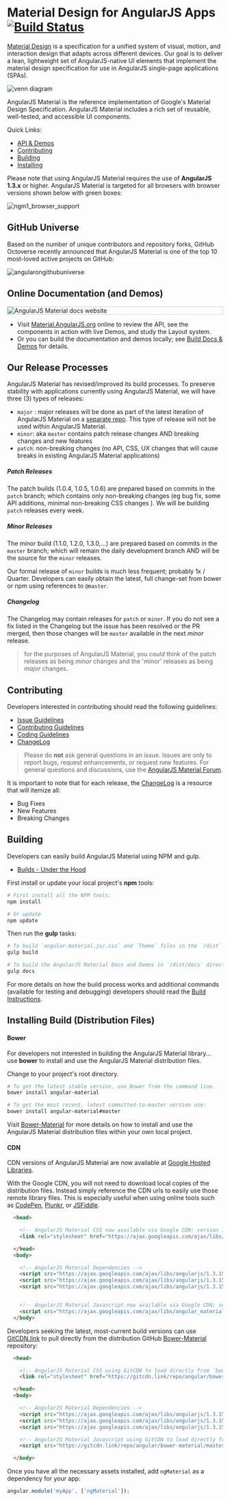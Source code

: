 # Material Design for AngularJS Apps [![Build Status](https://travis-ci.org/angular/material.svg)](https://travis-ci.org/angular/material)

[Material Design](https://www.google.com/design/spec/material-design/) is a specification for a
unified system of visual, motion, and interaction design that adapts across different devices. Our
goal is to deliver a lean, lightweight set of AngularJS-native UI elements that implement the
material design specification for use in AngularJS single-page applications (SPAs).

![venn diagram](https://cloud.githubusercontent.com/assets/210413/5077572/30dfc2f0-6e6a-11e4-9723-07c918128f4f.png)

AngularJS Material is the reference implementation of Google's Material Design Specification. AngularJS Material includes a rich set of reusable, well-tested, and accessible UI components.

Quick Links:

*  [API & Demos](#demos)
*  [Contributing](#contributing)
*  [Building](#building)
*  [Installing](#installing)


Please note that using AngularJS Material requires the use of **AngularJS 1.3.x** or higher. AngularJS
Material is targeted for all browsers with browser versions shown below with green boxes:

![ngm1_browser_support](https://cloud.githubusercontent.com/assets/210413/18553899/f3fbfbca-7b27-11e6-81c9-2937950c808e.png)

## <a name="news"></a> GitHub Universe

Based on the number of unique contributors and repository forks, GitHub Octoverse recently announced that AngularJS Material is one of the top 10 most-loved active projects on GitHub:

![angularongithubuniverse](https://cloud.githubusercontent.com/assets/210413/18553990/53cf2e32-7b28-11e6-8e08-29548fd3d786.jpg)
 
## <a name="demos"></a> Online Documentation (and Demos)

<div style="border: 1px solid #ccc">
  <img src="https://cloud.githubusercontent.com/assets/11819543/10056006/4aee3b68-6207-11e5-8497-a0656f85902a.PNG" alt="AngularJS Material docs website" style="display:block;">
</div>

- Visit [Material.AngularJS.org](https://material.angularjs.org/) online to review the API, see the
  components in action with live Demos, and study the Layout system.
- Or you can build the documentation and demos locally; see
  [Build Docs & Demos](https://github.com/angular/material/tree/master/docs/README.md) for details.


## <a name="releasing"></a> Our Release Processes

AngularJS Material has revised/improved its build processes. To preserve stability with applications currently using AngularJS Material, we will have three (3) types of releases:

*  `major` :  major releases will be done as part of the latest iteration of AngularJS Material on a [separate repo](https://github.com/angular/material2). This type of release will not be used within AngularJS Material.
*  `minor`:  aka `master` contains patch release changes AND breaking changes and new features
*  `patch`:  non-breaking changes (no API, CSS, UX changes that will cause breaks in existing AngularJS Material applications)

##### Patch Releases

The patch builds (1.0.4, 1.0.5, 1.0.6) are prepared based on commits in the `patch` branch; which contains only non-breaking changes (eg bug fix, some API additions, minimal non-breaking CSS changes ).  We will be building `patch` releases every week.

##### Minor Releases

The minor build (1.1.0, 1.2.0, 1.3.0,...) are prepared based on commits in the `master` branch; which will remain the daily development branch AND will be the source for the `minor` releases.

Our formal release of `minor` builds is much less frequent; probably 1x / Quarter. Developers can easily obtain the latest, full change-set from bower or npm using references to `@master`.

##### Changelog

The Changelog may contain releases for `patch` or `minor`. If you do not see a fix listed in the Changelog but the issue has been resolved or the PR merged, then those changes will be `master` available in the next *minor* release.

> for the purposes of AngularJS Material, you *could* think of the patch releases as being *minor* changes and the 'minor' releases as being *major* changes.


## <a name="contributing"></a> Contributing

Developers interested in contributing should read the following guidelines:

- [Issue Guidelines](.github/CONTRIBUTING.md#submit)
- [Contributing Guidelines](.github/CONTRIBUTING.md)
- [Coding Guidelines](docs/guides/CODING.md)
- [ChangeLog](CHANGELOG.md)

> Please do **not** ask general questions in an issue. Issues are only to report bugs, request
  enhancements, or request new features. For general questions and discussions, use the
  [AngularJS Material Forum](https://groups.google.com/forum/#!forum/ngmaterial).

It is important to note that for each release, the [ChangeLog](CHANGELOG.md) is a resource that will
itemize all:

- Bug Fixes
- New Features
- Breaking Changes

## <a name="building"></a> Building

Developers can easily build AngularJS Material using NPM and gulp.

* [Builds - Under the Hood](docs/guides/BUILD.md)

First install or update your local project's **npm** tools:

```bash
# First install all the NPM tools:
npm install

# Or update
npm update
```

Then run the **gulp** tasks:

```bash
# To build `angular-material.js/.css` and `Theme` files in the `/dist` directory
gulp build

# To build the AngularJS Material Docs and Demos in `/dist/docs` directory
gulp docs
```

For more details on how the build process works and additional commands (available for testing and
debugging) developers should read the [Build Instructions](docs/guides/BUILD.md).

## <a name="installing"></a> Installing Build (Distribution Files)

#### Bower

For developers not interested in building the AngularJS Material library... use **bower** to install
and use the AngularJS Material distribution files.

Change to your project's root directory.

```bash
# To get the latest stable version, use Bower from the command line.
bower install angular-material

# To get the most recent, latest committed-to-master version use:
bower install angular-material#master
```

Visit [Bower-Material](https://github.com/angular/bower-material/blob/master/README.md) for more
details on how to install and use the AngularJS Material distribution files within your own local
project.

#### CDN

CDN versions of AngularJS Material are now available at
[Google Hosted Libraries](https://developers.google.com/speed/libraries/#angular-material).

With the Google CDN, you will not need to download local copies of the distribution files. Instead
simply reference the CDN urls to easily use those remote library files. This is especially useful
when using online tools such as [CodePen](http://codepen.io/), [Plunkr](http://plnkr.co/), or
[JSFiddle](http://jsfiddle.net/).

```html
  <head>

    <!-- AngularJS Material CSS now available via Google CDN; version 1.0.7 used here -->
    <link rel="stylesheet" href="https://ajax.googleapis.com/ajax/libs/angular_material/1.0.7/angular-material.min.css">

  </head>
  <body>

    <!-- AngularJS Material Dependencies -->
    <script src="https://ajax.googleapis.com/ajax/libs/angularjs/1.3.15/angular.min.js"></script>
    <script src="https://ajax.googleapis.com/ajax/libs/angularjs/1.3.15/angular-animate.min.js"></script>
    <script src="https://ajax.googleapis.com/ajax/libs/angularjs/1.3.15/angular-aria.min.js"></script>


    <!-- AngularJS Material Javascript now available via Google CDN; version 1.0.7 used here -->
    <script src="https://ajax.googleapis.com/ajax/libs/angular_material/1.0.7/angular-material.min.js"></script>
  </body>
```

Developers seeking the latest, most-current build versions can use [GitCDN.link](//gitcdn.link) to
pull directly from the distribution GitHub
[Bower-Material](https://github.com/angular/bower-material) repository:

```html
  <head>

    <!-- AngularJS Material CSS using GitCDN to load directly from `bower-material/master` -->
    <link rel="stylesheet" href="https://gitcdn.link/repo/angular/bower-material/master/angular-material.css">

  </head>
  <body>

    <!-- AngularJS Material Dependencies -->
    <script src="https://ajax.googleapis.com/ajax/libs/angularjs/1.3.15/angular.js"></script>
    <script src="https://ajax.googleapis.com/ajax/libs/angularjs/1.3.15/angular-animate.js"></script>
    <script src="https://ajax.googleapis.com/ajax/libs/angularjs/1.3.15/angular-aria.js"></script>

    <!-- AngularJS Material Javascript using GitCDN to load directly from `bower-material/master` -->
    <script src="https://gitcdn.link/repo/angular/bower-material/master/angular-material.js"></script>

  </body>
```

Once you have all the necessary assets installed, add `ngMaterial` as a dependency for your app:

```javascript
angular.module('myApp', ['ngMaterial']);
```


